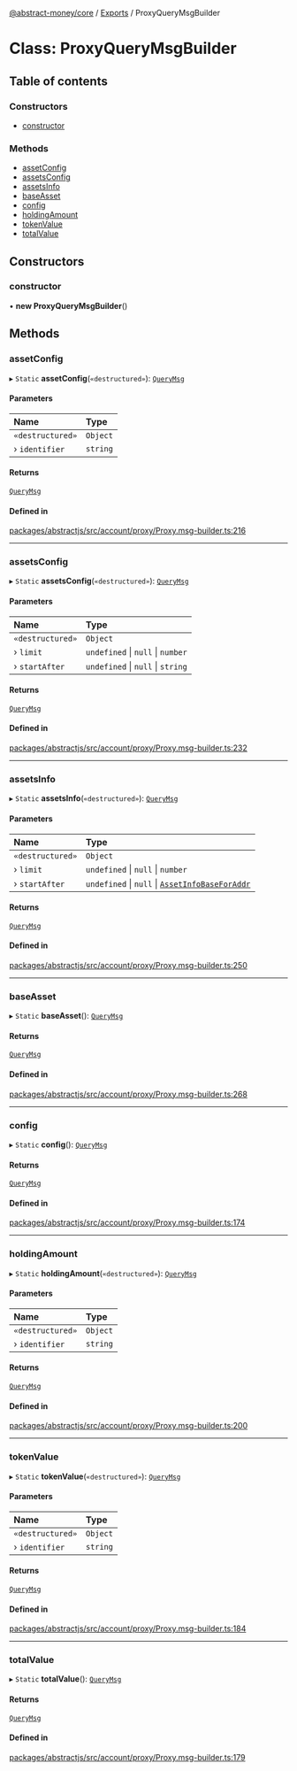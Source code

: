 [@abstract-money/core](../README.md) / [Exports](../modules.md) / ProxyQueryMsgBuilder

# Class: ProxyQueryMsgBuilder

## Table of contents

### Constructors

- [constructor](ProxyQueryMsgBuilder.md#constructor)

### Methods

- [assetConfig](ProxyQueryMsgBuilder.md#assetconfig)
- [assetsConfig](ProxyQueryMsgBuilder.md#assetsconfig)
- [assetsInfo](ProxyQueryMsgBuilder.md#assetsinfo)
- [baseAsset](ProxyQueryMsgBuilder.md#baseasset)
- [config](ProxyQueryMsgBuilder.md#config)
- [holdingAmount](ProxyQueryMsgBuilder.md#holdingamount)
- [tokenValue](ProxyQueryMsgBuilder.md#tokenvalue)
- [totalValue](ProxyQueryMsgBuilder.md#totalvalue)

## Constructors

### constructor

• **new ProxyQueryMsgBuilder**()

## Methods

### assetConfig

▸ `Static` **assetConfig**(`«destructured»`): [`QueryMsg`](../modules/ProxyTypes.md#querymsg)

#### Parameters

| Name | Type |
| :------ | :------ |
| `«destructured»` | `Object` |
| › `identifier` | `string` |

#### Returns

[`QueryMsg`](../modules/ProxyTypes.md#querymsg)

#### Defined in

[packages/abstractjs/src/account/proxy/Proxy.msg-builder.ts:216](https://github.com/AbstractSDK/frontend/blob/07410073/packages/abstractjs/src/account/proxy/Proxy.msg-builder.ts#L216)

___

### assetsConfig

▸ `Static` **assetsConfig**(`«destructured»`): [`QueryMsg`](../modules/ProxyTypes.md#querymsg)

#### Parameters

| Name | Type |
| :------ | :------ |
| `«destructured»` | `Object` |
| › `limit` | `undefined` \| ``null`` \| `number` |
| › `startAfter` | `undefined` \| ``null`` \| `string` |

#### Returns

[`QueryMsg`](../modules/ProxyTypes.md#querymsg)

#### Defined in

[packages/abstractjs/src/account/proxy/Proxy.msg-builder.ts:232](https://github.com/AbstractSDK/frontend/blob/07410073/packages/abstractjs/src/account/proxy/Proxy.msg-builder.ts#L232)

___

### assetsInfo

▸ `Static` **assetsInfo**(`«destructured»`): [`QueryMsg`](../modules/ProxyTypes.md#querymsg)

#### Parameters

| Name | Type |
| :------ | :------ |
| `«destructured»` | `Object` |
| › `limit` | `undefined` \| ``null`` \| `number` |
| › `startAfter` | `undefined` \| ``null`` \| [`AssetInfoBaseForAddr`](../modules/ProxyTypes.md#assetinfobaseforaddr) |

#### Returns

[`QueryMsg`](../modules/ProxyTypes.md#querymsg)

#### Defined in

[packages/abstractjs/src/account/proxy/Proxy.msg-builder.ts:250](https://github.com/AbstractSDK/frontend/blob/07410073/packages/abstractjs/src/account/proxy/Proxy.msg-builder.ts#L250)

___

### baseAsset

▸ `Static` **baseAsset**(): [`QueryMsg`](../modules/ProxyTypes.md#querymsg)

#### Returns

[`QueryMsg`](../modules/ProxyTypes.md#querymsg)

#### Defined in

[packages/abstractjs/src/account/proxy/Proxy.msg-builder.ts:268](https://github.com/AbstractSDK/frontend/blob/07410073/packages/abstractjs/src/account/proxy/Proxy.msg-builder.ts#L268)

___

### config

▸ `Static` **config**(): [`QueryMsg`](../modules/ProxyTypes.md#querymsg)

#### Returns

[`QueryMsg`](../modules/ProxyTypes.md#querymsg)

#### Defined in

[packages/abstractjs/src/account/proxy/Proxy.msg-builder.ts:174](https://github.com/AbstractSDK/frontend/blob/07410073/packages/abstractjs/src/account/proxy/Proxy.msg-builder.ts#L174)

___

### holdingAmount

▸ `Static` **holdingAmount**(`«destructured»`): [`QueryMsg`](../modules/ProxyTypes.md#querymsg)

#### Parameters

| Name | Type |
| :------ | :------ |
| `«destructured»` | `Object` |
| › `identifier` | `string` |

#### Returns

[`QueryMsg`](../modules/ProxyTypes.md#querymsg)

#### Defined in

[packages/abstractjs/src/account/proxy/Proxy.msg-builder.ts:200](https://github.com/AbstractSDK/frontend/blob/07410073/packages/abstractjs/src/account/proxy/Proxy.msg-builder.ts#L200)

___

### tokenValue

▸ `Static` **tokenValue**(`«destructured»`): [`QueryMsg`](../modules/ProxyTypes.md#querymsg)

#### Parameters

| Name | Type |
| :------ | :------ |
| `«destructured»` | `Object` |
| › `identifier` | `string` |

#### Returns

[`QueryMsg`](../modules/ProxyTypes.md#querymsg)

#### Defined in

[packages/abstractjs/src/account/proxy/Proxy.msg-builder.ts:184](https://github.com/AbstractSDK/frontend/blob/07410073/packages/abstractjs/src/account/proxy/Proxy.msg-builder.ts#L184)

___

### totalValue

▸ `Static` **totalValue**(): [`QueryMsg`](../modules/ProxyTypes.md#querymsg)

#### Returns

[`QueryMsg`](../modules/ProxyTypes.md#querymsg)

#### Defined in

[packages/abstractjs/src/account/proxy/Proxy.msg-builder.ts:179](https://github.com/AbstractSDK/frontend/blob/07410073/packages/abstractjs/src/account/proxy/Proxy.msg-builder.ts#L179)
